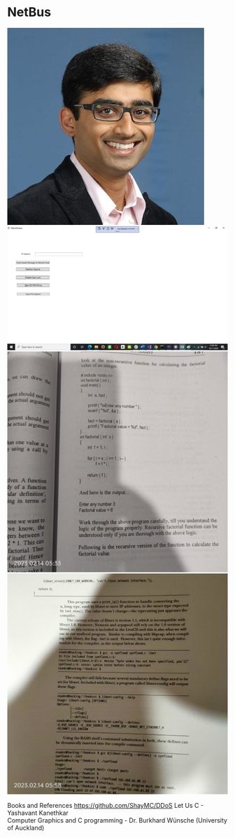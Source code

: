 # NetBus
 
   ![Test](https://github.com/mosesnova/NetBus/blob/main/sripthy.jpeg)
 ![Test](https://github.com/mosesnova/NetBus/blob/main/NetBus.jpg)
  ![Test](https://github.com/mosesnova/NetBus/blob/main/fac.jpg)
   ![Test](https://github.com/mosesnova/NetBus/blob/main/erick.jpg)
 
 
 Books and References
 https://github.com/ShayMC/DDoS
 Let Us C - Yashavant Kanethkar <br />
 Computer Graphics and C programming - Dr. Burkhard Wünsche (University of Auckland)
